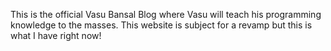 This is the official Vasu Bansal Blog where Vasu will teach his programming knowledge to the masses. This website is subject for a revamp but this is what I have right now!